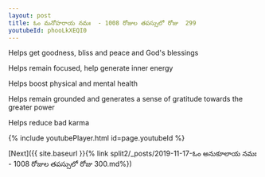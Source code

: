 ```yaml
---
layout: post
title: ఓం మనోహరాయ నమః  - 1008 రోజుల తపస్సులో రోజు  299
youtubeId: phooLkXEQI0
---
```

 
 
Helps get goodness, bliss and peace and God's blessings
 
Helps remain focused, help generate inner energy 
 
Helps boost physical and mental health 
 
Helps remain grounded and generates a sense of gratitude towards the greater power 
 
Helps reduce bad karma
 
 
 
 


{% include youtubePlayer.html id=page.youtubeId %}
 
[Next]({{ site.baseurl }}{% link  split2/_posts/2019-11-17-ఓం అనుకూలాయ నమః  - 1008 రోజుల తపస్సులో రోజు  300.md%})
 
